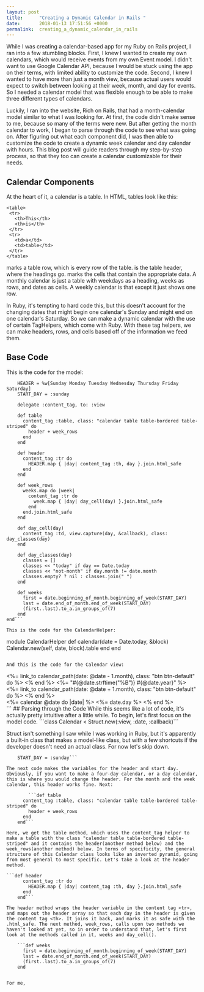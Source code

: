```yaml
---
layout: post
title:      "Creating a Dynamic Calendar in Rails "
date:       2018-01-13 17:51:56 +0000
permalink:  creating_a_dynamic_calendar_in_rails
---
```



While I was creating a calendar-based app for my Ruby on Rails project, I ran into a few stumbling blocks. First, I knew I wanted to create my own calendars, which would receive events from my own Event model. I didn't want to use Google Calendar API, because I would be stuck using the app on their terms, with limited ability to customize the code. Second, I knew I wanted to have more than just a month view, because actual users would expect to switch between looking at their week, month, and day for events. So I needed a calendar model that was flexible enough to be able to make three different types of calendars. 

Luckily, I ran into the website, Rich on Rails, that had a month-calendar model similar to what I was looking for. At first, the code didn't make sense to me, because so many of the terms were new. But after getting the month calendar to work, I began to parse through the code to see what was going on. After figuring out what each component did, I was then able to customize the code to create a dynamic week calendar and day calendar with hours. This blog post will guide readers through my step-by-step process, so that they too can create a calendar customizable for their needs. 

## Calendar Components
At the heart of it, a calendar is a table. In HTML, tables look like this: 
```
<table>
 <tr>
   <th>This</th>
   <th>is</th>
 </tr>
 <tr>
   <td>a</td>
   <td>table</td>
 </tr>
</table>
```
<tr> marks a table row, which is every row of the table. <th> is the table header, where the headings go. <td> marks the cells that contain the appropriate data. A monthly calendar is just a table with weekdays as a heading, weeks as rows, and dates as cells. A weekly calendar is that except it just shows one row. 

In Ruby, it's tempting to hard code this, but this doesn't account for the changing dates that might begin one calendar's Sunday and might end on one calendar's Saturday. So we can make a dynamic calendar with the use of certain TagHelpers, which come with Ruby. With these tag helpers, we can make headers, rows, and cells based off of the information we feed them. 

## Base Code
This is the code for the model: 
```class Calendar < Struct.new(:view, :date, :callback)
    HEADER = %w[Sunday Monday Tuesday Wednesday Thursday Friday Saturday]
    START_DAY = :sunday

    delegate :content_tag, to: :view

    def table
      content_tag :table, class: "calendar table table-bordered table-striped" do
        header + week_rows
      end
    end

    def header
      content_tag :tr do
        HEADER.map { |day| content_tag :th, day }.join.html_safe
      end
    end

    def week_rows
      weeks.map do |week|
        content_tag :tr do
          week.map { |day| day_cell(day) }.join.html_safe
        end
      end.join.html_safe
    end

    def day_cell(day)
      content_tag :td, view.capture(day, &callback), class: day_classes(day)
    end

    def day_classes(day)
      classes = []
      classes << "today" if day == Date.today
      classes << "not-month" if day.month != date.month
      classes.empty? ? nil : classes.join(" ")
    end

    def weeks
      first = date.beginning_of_month.beginning_of_week(START_DAY)
      last = date.end_of_month.end_of_week(START_DAY)
      (first..last).to_a.in_groups_of(7)
    end
end```

This is the code for the CalendarHelper: 
```
module CalendarHelper
  def calendar(date = Date.today, &block)
    Calendar.new(self, date, block).table
  end
end
```

And this is the code for the Calendar view: 
```
<div class="row">
  <div class="col-md-12 text-center">
    <div class="well controls">
      <%= link_to calendar_path(date: @date - 1.month), class: "btn btn-default" do %>
        <i class="glyphicon glyphicon-backward"></i>
      <% end %>
      <%= "#{@date.strftime("%B")} #{@date.year}" %>
      <%= link_to calendar_path(date: @date + 1.month), class: "btn btn-default" do %>
        <i class="glyphicon glyphicon-forward"></i>
      <% end %>
    </div>
  </div>
</div>
<div class="row">
  <div class="col-md-12">
    <%= calendar @date do |date| %>
      <%= date.day %>
    <% end %>
  </div>
</div>
```
## Parsing through the Code
While this seems like a lot of code, it's actually pretty intuitive after a little while. To begin, let's first focus on the model code. 
```class Calendar < Struct.new(:view, :date, :callback)```

Struct isn't something I saw while I was working in Ruby, but it's apparently a built-in class that makes a model-like class, but with a few shortcuts if the developer doesn't need an actual class. For now let's skip down. 

```HEADER = %w[Sunday Monday Tuesday Wednesday Thursday Friday Saturday]
    START_DAY = :sunday```
		
The next code makes the variables for the header and start day. Obviously, if you want to make a four-day calendar, or a day calendar, this is where you would change the header. For the month and the week calendar, this header works fine. Next: 

		```def table
      content_tag :table, class: "calendar table table-bordered table-striped" do
        header + week_rows
      end
    end```
		
Here, we get the table method, which uses the content_tag helper to make a table with the class "calendar table table-bordered table-striped" and it contains the header(another method below) and the week_rows(another method) below. In terms of specificity, the general structure of this Calendar class looks like an inverted pyramid, going from most general to most specific. Let's take a look at the header method. 

```def header
      content_tag :tr do
        HEADER.map { |day| content_tag :th, day }.join.html_safe
      end
    end```
		
The header method wraps the header variable in the content tag <tr>, and maps out the header array so that each day in the header is given the content tag <th>. It joins it back, and marks it as safe with the .html_safe. The next method, week_rows, calls upon two methods we haven't looked at yet, so in order to understand that, let's first look at the methods called in it, weeks and day_cell(). 
	
	```def weeks
      first = date.beginning_of_month.beginning_of_week(START_DAY)
      last = date.end_of_month.end_of_week(START_DAY)
      (first..last).to_a.in_groups_of(7)
    end
		

For me,

		
		


